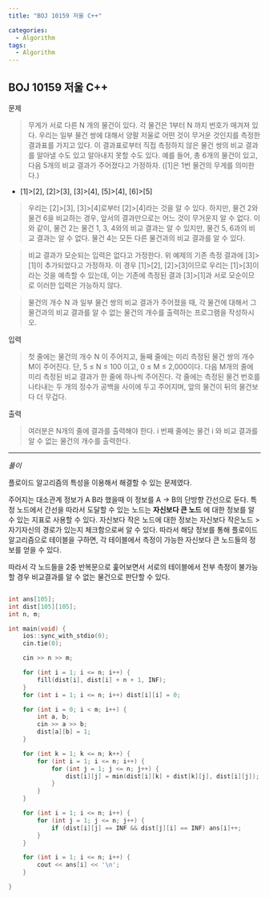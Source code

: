 ```yaml
---
title: "BOJ 10159 저울 C++"

categories:
  - Algorithm
tags:
  - Algorithm
---
```


## BOJ 10159 저울 C++

문제

> 무게가 서로 다른 N 개의 물건이 있다. 각 물건은 1부터 N 까지 번호가 매겨져 있다. 우리는 일부 물건 쌍에 대해서 양팔 저울로 어떤 것이 무거운 것인지를 측정한 결과표를 가지고 있다. 이 결과표로부터 직접 측정하지 않은 물건 쌍의 비교 결과를 알아낼 수도 있고 알아내지 못할 수도 있다. 예를 들어, 총 6개의 물건이 있고, 다음 5개의 비교 결과가 주어졌다고 가정하자. ([1]은 1번 물건의 무게를 의미한다.)

- [1]>[2], [2]>[3], [3]>[4], [5]>[4], [6]>[5]

> 우리는 [2]>[3], [3]>[4]로부터 [2]>[4]라는 것을 알 수 있다. 하지만, 물건 2와 물건 6을 비교하는 경우, 앞서의 결과만으로는 어느 것이 무거운지 알 수 없다. 이와 같이, 물건 2는 물건 1, 3, 4와의 비교 결과는 알 수 있지만, 물건 5, 6과의 비교 결과는 알 수 없다. 물건 4는 모든 다른 물건과의 비교 결과를 알 수 있다.

> 비교 결과가 모순되는 입력은 없다고 가정한다. 위 예제의 기존 측정 결과에 [3]>[1]이 추가되었다고 가정하자. 이 경우 [1]>[2], [2]>[3]이므로 우리는 [1]>[3]이라는 것을 예측할 수 있는데, 이는 기존에 측정된 결과 [3]>[1]과 서로 모순이므로 이러한 입력은 가능하지 않다.

> 물건의 개수 N 과 일부 물건 쌍의 비교 결과가 주어졌을 때, 각 물건에 대해서 그 물건과의 비교 결과를 알 수 없는 물건의 개수를 출력하는 프로그램을 작성하시오.

입력

> 첫 줄에는 물건의 개수 N 이 주어지고, 둘째 줄에는 미리 측정된 물건 쌍의 개수 M이 주어진다. 단, 5 ≤ N ≤ 100 이고, 0 ≤ M ≤ 2,000이다. 다음 M개의 줄에 미리 측정된 비교 결과가 한 줄에 하나씩 주어진다. 각 줄에는 측정된 물건 번호를 나타내는 두 개의 정수가 공백을 사이에 두고 주어지며, 앞의 물건이 뒤의 물건보다 더 무겁다.

출력

> 여러분은 N개의 줄에 결과를 출력해야 한다. i 번째 줄에는 물건 i 와 비교 결과를 알 수 없는 물건의 개수를 출력한다.

---

_풀이_

플로이드 알고리즘의 특성을 이용해서 해결할 수 있는 문제였다.

주어지는 대소관계 정보가 A B라 했을때 이 정보를 A -> B의 단방향 간선으로 둔다.
특정 노드에서 간선을 따라서 도달할 수 있는 노드는 **자신보다 큰 노드** 에 대한 정보를 알 수 있는 지표로 사용할 수 있다.
자신보다 작은 노드에 대한 정보는 자신보다 작은노드 > 자기자신의 경로가 있는지 체크함으로써 알 수 있다.
따라서 해당 정보를 통해 플로이드 알고리즘으로 테이블을 구하면, 각 테이블에서 측정이 가능한 자신보다 큰 노드들의 정보를 얻을 수 있다.

따라서 각 노드들을 2중 반복문으로 훑어보면서 서로의 테이블에서 전부 측정이 불가능할 경우 비교결과를 알 수 없는 물건으로 판단할 수 있다.

```c++

int ans[105];
int dist[105][105];
int n, m;

int main(void) {
    ios::sync_with_stdio(0);
    cin.tie(0);

    cin >> n >> m;

    for (int i = 1; i <= n; i++) {
        fill(dist[i], dist[i] + n + 1, INF);
    }
    for (int i = 1; i <= n; i++) dist[i][i] = 0;

    for (int i = 0; i < m; i++) {
        int a, b;
        cin >> a >> b;
        dist[a][b] = 1;
    }

    for (int k = 1; k <= n; k++) {
        for (int i = 1; i <= n; i++) {
            for (int j = 1; j <= n; j++) {
                dist[i][j] = min(dist[i][k] + dist[k][j], dist[i][j]);
            }
        }
    }

    for (int i = 1; i <= n; i++) {
        for (int j = 1; j <= n; j++) {
            if (dist[i][j] == INF && dist[j][i] == INF) ans[i]++;
        }
    }

    for (int i = 1; i <= n; i++) {
        cout << ans[i] << '\n';
    }

}

```
